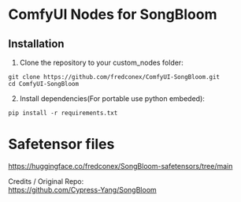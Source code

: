 # ComfyUI Nodes for SongBloom

## Installation
1. Clone the repository to your custom_nodes folder:
  ```
  git clone https://github.com/fredconex/ComfyUI-SongBloom.git
  cd ComfyUI-SongBloom
  ```
2. Install dependencies(For portable use python embeded):
  ```
  pip install -r requirements.txt
  ```

# Safetensor files
https://huggingface.co/fredconex/SongBloom-safetensors/tree/main


Credits / Original Repo:  
https://github.com/Cypress-Yang/SongBloom
